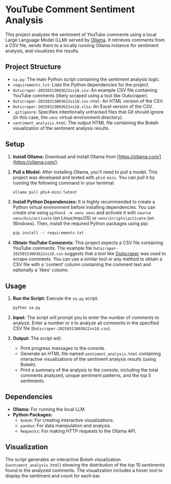 # YouTube Comment Sentiment Analysis

This project analyzes the sentiment of YouTube comments using a local Large Language Model (LLM) served by [Ollama](https://ollama.com/). It retrieves comments from a CSV file, sends them to a locally running Ollama instance for sentiment analysis, and visualizes the results.

## Project Structure

- `sa.py`: The main Python script containing the sentiment analysis logic.
- `requirements.txt`: Lists the Python dependencies for the project.
- `Outscraper-20250313003622xs18.csv`: An example CSV file containing YouTube comments (likely scraped using a tool like Outscraper).
- `Outscraper-20250313003622xs18.csv.html`: An HTML version of the CSV.
- `Outscraper-20250313003622xs18.xlsx`: An Excel version of the CSV.
- `.gitignore`: Specifies intentionally untracked files that Git should ignore (in this case, the `venv` virtual environment directory).
- `sentiment_analysis.html`: The output HTML file containing the Bokeh visualization of the sentiment analysis results.

## Setup

1.  **Install Ollama:** Download and install Ollama from [https://ollama.com/](https://ollama.com/).

2.  **Pull a Model:** After installing Ollama, you'll need to pull a model. This project was developed and tested with `phi4-mini`. You can pull it by running the following command in your terminal:

    ```bash
    ollama pull phi4-mini:latest
    ```

3.  **Install Python Dependencies:** It is highly recommended to create a Python virtual environment before installing dependencies. You can create one using `python3 -m venv venv` and activate it with `source venv/bin/activate` (on Linux/macOS) or `venv\Scripts\activate` (on Windows). Then, install the required Python packages using pip:

    ```bash
    pip install -r requirements.txt
    ```

4. **Obtain YouTube Comments:** This project expects a CSV file containing YouTube comments. The example file `Outscraper-20250313003622xs18.csv` suggests that a tool like [Outscraper](https://outscraper.com/) was used to scrape comments. You can use a similar tool or any method to obtain a CSV file with a 'content' column containing the comment text and optionally a 'likes' column.

## Usage

1.  **Run the Script:** Execute the `sa.py` script:

    ```bash
    python sa.py
    ```

2.  **Input:** The script will prompt you to enter the number of comments to analyze. Enter a number or `0` to analyze all comments in the specified CSV file (`Outscraper-20250313003622xs18.csv`).

3.  **Output:** The script will:
    *   Print progress messages to the console.
    *   Generate an HTML file named `sentiment_analysis.html` containing interactive visualizations of the sentiment analysis results (using Bokeh).
    *   Print a summary of the analysis to the console, including the total comments analyzed, unique sentiment patterns, and the top 5 sentiments.

## Dependencies

*   **Ollama:** For running the local LLM.
*   **Python Packages:**
    *   `bokeh`: For creating interactive visualizations.
    *   `pandas`: For data manipulation and analysis.
    *   `Requests`: For making HTTP requests to the Ollama API.

## Visualization

The script generates an interactive Bokeh visualization (`sentiment_analysis.html`) showing the distribution of the top 10 sentiments found in the analyzed comments. The visualization includes a hover tool to display the sentiment and count for each bar.
